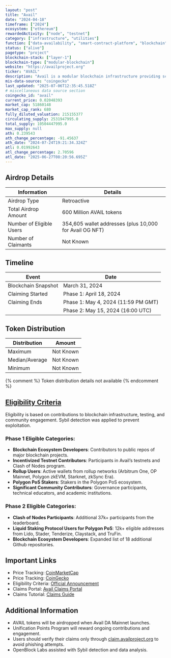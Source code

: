 ```yaml
---
layout: "post"
title: "Avail"
date: "2024-04-18"
timeframe: ["2024"]
ecosystem: ["ethereum"]
rewardedActivity: ["node", "testnet"]
category: ["infrastructure", "utilities"]
function: ["data-availability", "smart-contract-platform", "blockchain"]
status: ["alive"]
pagetype: "project"
blockchain-stack: ["layer-1"]
blockchain-type: ["modular-blockchain"]
website: "https://availproject.org"
ticker: "AVAIL"
description: "Avail is a modular blockchain infrastructure providing scalable and interoperable data availability solutions for rollups. It enables secure, decentralized, and permissionless cross-chain coordination."
mis-data-source: "coingecko"
last_updated: "2025-07-06T12:35:45.518Z"
# miscellaneous data source section
coingecko_id: "avail"
current_price: 0.02048393
market_cap: 51860148
market_cap_rank: 680
fully_diluted_valuation: 215155377
circulating_supply: 2531947995.0
total_supply: 10504447995.0
max_supply: null
ath: 0.239543
ath_change_percentage: -91.45637
ath_date: "2024-07-24T19:21:34.324Z"
atl: 0.01992643
atl_change_percentage: 2.70596
atl_date: "2025-06-27T08:20:56.695Z"
---
```


## Airdrop Details

| Information              | Details                                                 |
| ------------------------ | ------------------------------------------------------- |
| Airdrop Type             | Retroactive                                             |
| Total Airdrop Amount     | 600 Million AVAIL tokens                                |
| Number of Eligible Users | 354,605 wallet addresses (plus 10,000 for Avail OG NFT) |
| Number of Claimants      | Not Known                                               |

## Timeline

| Event               | Date                                |
| ------------------- | ----------------------------------- |
| Blockchain Snapshot | March 31, 2024                      |
| Claiming Started    | Phase 1: April 18, 2024             |
| Claiming Ends       | Phase 1: May 4, 2024 (11:59 PM GMT) |
|                     | Phase 2: May 15, 2024 (16:00 UTC)   |

## Token Distribution

| Distribution   | Amount    |
| -------------- | --------- |
| Maximum        | Not Known |
| Median/Average | Not Known |
| Minimum        | Not Known |

{% comment %}
Token distribution details not available
{% endcomment %}

## [Eligibility Criteria](https://blog.availproject.org/avails-unification-drop/)

Eligibility is based on contributions to blockchain infrastructure, testing, and community engagement. Sybil detection was applied to prevent exploitation.

### Phase 1 Eligible Categories:

- **Blockchain Ecosystem Developers**: Contributors to public repos of major blockchain projects.
- **Incentivized Testnet Contributors**: Participants in Avail’s testnets and Clash of Nodes program.
- **Rollup Users**: Active wallets from rollup networks (Arbitrum One, OP Mainnet, Polygon zkEVM, Starknet, zkSync Era).
- **Polygon PoS Stakers**: Stakers in the Polygon PoS ecosystem.
- **Significant Community Contributors**: Governance participants, technical educators, and academic institutions.

### Phase 2 Eligible Categories:

- **Clash of Nodes Participants**: Additional 37k+ participants from the leaderboard.
- **Liquid Staking Protocol Users for Polygon PoS**: 12k+ eligible addresses from Lido, Stader, Tenderize, Claystack, and TruFin.
- **Blockchain Ecosystem Developers**: Expanded list of 18 additional Github repositories.

## Important Links

- Price Tracking: [CoinMarketCap](https://coinmarketcap.com/currencies/avail/)
- Price Tracking: [CoinGecko](https://www.coingecko.com/en/coins/avail/)
- Eligibility Criteria: [Official Announcement](https://blog.availproject.org/avails-unification-drop/)
- Claims Portal: [Avail Claims Portal](https://claim.availproject.org)
- Claims Tutorial: [Claims Guide](https://blog.availproject.org/avail-unification-drop-claims-tutorial/)

## Additional Information

- AVAIL tokens will be airdropped when Avail DA Mainnet launches.
- Unification Points Program will reward ongoing contributions and engagement.
- Users should verify their claims only through [claim.availproject.org](https://claim.availproject.org) to avoid phishing attempts.
- OpenBlock Labs assisted with Sybil detection and data analysis.